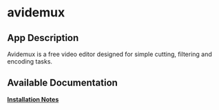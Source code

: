 # avidemux

## App Description

Avidemux is a free video editor designed for simple cutting, filtering and encoding tasks.

## Available Documentation

[**Installation Notes**](charts/stable/avidemux/installation_notes)

